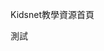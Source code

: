 <!DOCTYPE html>
<html lang="en">
<head>
    <meta charset="utf-8">
    <title>Kidsnet教學資源首頁</title>
</head>
<body>
    <p>Kidsnet教學資源首頁</p>
    測試
</body>
</html>